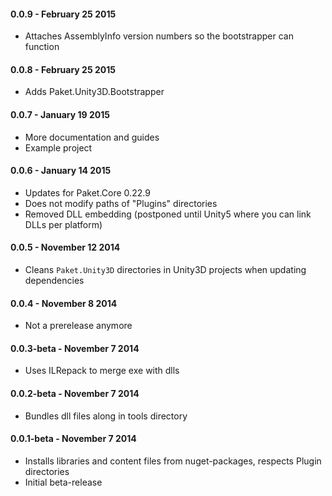 #### 0.0.9 - February 25 2015
* Attaches AssemblyInfo version numbers so the bootstrapper can function

#### 0.0.8 - February 25 2015
* Adds Paket.Unity3D.Bootstrapper

#### 0.0.7 - January 19 2015
* More documentation and guides
* Example project

#### 0.0.6 - January 14 2015
* Updates for Paket.Core 0.22.9
* Does not modify paths of "Plugins" directories
* Removed DLL embedding (postponed until Unity5 where you can link DLLs per platform)

#### 0.0.5 - November 12 2014
* Cleans `Paket.Unity3D` directories in Unity3D projects when updating dependencies

#### 0.0.4 - November 8 2014  
* Not a prerelease anymore

#### 0.0.3-beta - November 7 2014  
* Uses ILRepack to merge exe with dlls

#### 0.0.2-beta - November 7 2014  
* Bundles dll files along in tools directory

#### 0.0.1-beta - November 7 2014  
* Installs libraries and content files from nuget-packages, respects Plugin directories
* Initial beta-release
